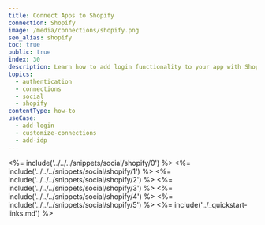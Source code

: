 ```yaml
---
title: Connect Apps to Shopify
connection: Shopify
image: /media/connections/shopify.png
seo_alias: shopify
toc: true
public: true
index: 30
description: Learn how to add login functionality to your app with Shopify. You will need to generate keys, copy these into your Auth0 settings, and enable the connection.
topics:
  - authentication
  - connections
  - social
  - shopify
contentType: how-to
useCase:
  - add-login
  - customize-connections
  - add-idp
---
```

<%= include('../../../snippets/social/shopify/0') %> 
<%= include('../../../snippets/social/shopify/1') %> 
<%= include('../../../snippets/social/shopify/2') %> 
<%= include('../../../snippets/social/shopify/3') %> 
<%= include('../../../snippets/social/shopify/4') %> 
<%= include('../../../snippets/social/shopify/5') %> 
<%= include('../_quickstart-links.md') %>
